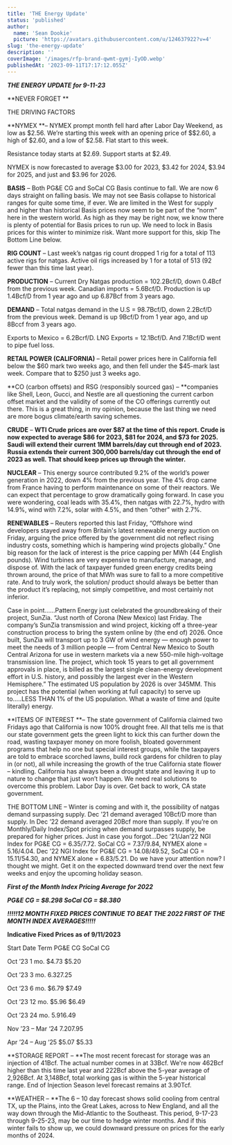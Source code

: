 ```yaml
---
title: 'THE Energy Update'
status: 'published'
author:
  name: 'Sean Dookie'
  picture: 'https://avatars.githubusercontent.com/u/124637922?v=4'
slug: 'the-energy-update'
description: ''
coverImage: '/images/rfp-brand-qwmt-gymj-IyOD.webp'
publishedAt: '2023-09-11T17:17:12.055Z'
---
```


***THE ENERGY UPDATE for 9-11-23***

**NEVER FORGET **

THE DRIVING FACTORS

\*\*NYMEX \*\*– NYMEX prompt month fell hard after Labor Day Weekend, as low as $2.56. We’re starting this week with an opening price of $$2.60, a high of $2.60, and a low of $2.58. Flat start to this week.

Resistance today starts at $2.69. Support starts at $2.49.

NYMEX is now forecasted to average $3.00 for 2023, $3.42 for 2024, $3.94 for 2025, and just and $3.96 for 2026.

**BASIS** – Both PG&E CG and SoCal CG Basis continue to fall. We are now 6 days straight on falling basis. We may not see Basis collapse to historical ranges for quite some time, if ever. We are limited in the West for supply and higher than historical Basis prices now seem to be part of the “norm” here in the western world. As high as they may be right now, we know there is plenty of potential for Basis prices to run up. We need to lock in Basis prices for this winter to minimize risk. Want more support for this, skip The Bottom Line below.

**RIG COUNT** – Last week’s natgas rig count dropped 1 rig for a total of 113 active rigs for natgas. Active oil rigs increased by 1 for a total of 513 (92 fewer than this time last year).

**PRODUCTION** – Current Dry Natgas production = 102.2Bcf/D, down 0.4Bcf from the previous week. Canadian imports = 5.6Bcf/D. Production is up 1.4Bcf/D from 1 year ago and up 6.87Bcf from 3 years ago.

**DEMAND** – Total natgas demand in the U.S = 98.7Bcf/D, down 2.2Bcf/D from the previous week. Demand is up 9Bcf/D from 1 year ago, and up 8Bccf from 3 years ago.

Exports to Mexico = 6.2Bcrf/D. LNG Exports = 12.1Bcf/D. And 7.1Bcf/D went to pipe fuel loss.

**RETAIL POWER (CALIFORNIA)** – Retail power prices here in California fell below the $60 mark two weeks ago, and then fell under the $45-mark last week. Compare that to $250 just 3 weeks ago.

\*\*CO (carbon offsets) and RSG (responsibly sourced gas) – \*\*companies like Shell, Leon, Gucci, and Nestle are all questioning the current carbon offset market and the validity of some of the CO offerings currently out there. This is a great thing, in my opinion, because the last thing we need are more bogus climate/earth saving schemes.

**CRUDE** – **WTI Crude prices are over $87 at the time of this report. Crude is now expected to average $86 for 2023, $81 for 2024, and $73 for 2025. Saudi will extend their current 1MM barrels/day cut through end of 2023. Russia extends their current 300,000 barrels/day cut through the end of 2023 as well. That should keep prices up through the winter.**

**NUCLEAR** – This energy source contributed 9.2% of the world’s power generation in 2022, down 4% from the previous year. The 4% drop came from France having to perform maintenance on some of their reactors. We can expect that percentage to grow dramatically going forward. In case you were wondering, coal leads with 35.4%, then natgas with 22.7%, hydro with 14.9%, wind with 7.2%, solar with 4.5%, and then “other” with 2.7%.

**RENEWABLES** – Reuters reported this last Friday, “Offshore wind developers stayed away from Britain's latest renewable energy auction on Friday, arguing the price offered by the government did not reflect rising industry costs, something which is hampering wind projects globally.” One big reason for the lack of interest is the price capping per MWh (44 English pounds). Wind turbines are very expensive to manufacture, manage, and dispose of. With the lack of taxpayer funded green energy credits being thrown around, the price of that MWh was sure to fall to a more competitive rate. And to truly work, the solution/ product should always be better than the product it’s replacing, not simply competitive, and most certainly not inferior.

Case in point……Pattern Energy just celebrated the groundbreaking of their project, SunZia. “Just north of Corona (New Mexico) last Friday. The company’s SunZia transmission and wind project, kicking off a three-year construction process to bring the system online by (the end of) 2026. Once built, SunZia will transport up to 3 GW of wind energy — enough power to meet the needs of 3 million people — from Central New Mexico to South Central Arizona for use in western markets via a new 550-mile high-voltage transmission line. The project, which took 15 years to get all government approvals in place, is billed as the largest single clean-energy development effort in U.S. history, and possibly the largest ever in the Western Hemisphere.” The estimated US population by 2026 is over 345MM. This project has the potential (when working at full capacity) to serve up to…..LESS THAN 1% of the US population. What a waste of time and (quite literally) energy.

\*\*ITEMS OF INTEREST \*\*– The state government of California claimed two Fridays ago that California is now 100% drought free. All that tells me is that our state government gets the green light to kick this can further down the road, wasting taxpayer money on more foolish, bloated government programs that help no one but special interest groups, while the taxpayers are told to embrace scorched lawns, build rock gardens for children to play in (or not), all while increasing the growth of the true California state flower – kindling. California has always been a drought state and leaving it up to nature to change that just won’t happen. We need real solutions to overcome this problem. Labor Day is over. Get back to work, CA state government.

THE BOTTOM LINE – Winter is coming and with it, the possibility of natgas demand surpassing supply. Dec ’21 demand averaged 10Bcf/D more than supply. In Dec ’22 demand averaged 20Bcf more than supply. If you’re on Monthly/Daily Index/Spot pricing when demand surpasses supply, be prepared for higher prices. Just in case you forgot…Dec ’21/Jan’22 NGI Index for PG&E CG = $6.35/$7.72. SoCal CG = $7.37/$9.84, NYMEX alone = $5.16/$4.04. Dec ’22 NGI Index for PG&E CG = $14.08/$49.52, SoCal CG = $15.11/$54.30, and NYMEX alone = $6.83/$5.21. Do we have your attention now? I thought we might. Get it on the expected downward trend over the next few weeks and enjoy the upcoming holiday season.

***First of the Month Index Pricing Average for 2022***

***PG&E CG = $8.298 SoCal CG = $8.380***

***!!!!!12 MONTH FIXED PRICES CONTINUE TO BEAT THE 2022 FIRST OF THE MONTH INDEX AVERAGES!!!!!***

**Indicative Fixed Prices as of 9/11/2023**

Start Date Term PG&E CG SoCal CG

Oct ’23 1 mo. $4.73 $5.20

Oct ’23 3 mo. $6.32 $7.25

Oct ‘23 6 mo. $6.79 $7.49

Oct ’23 12 mo. $5.96 $6.49

Oct ’23 24 mo. $5.91 $6.49

Nov ’23 – Mar ‘24 $7.20 $7.95

Apr ’24 – Aug ‘25 $5.07 $5.33

\*\*STORAGE REPORT – \*\*The most recent forecast for storage was an injection of 41Bcf. The actual number comes in at 33Bcf. We're now 462Bcf higher than this time last year and 222Bcf above the 5-year average of 2,926Bcf. At 3,148Bcf, total working gas is within the 5-year historical range. End of Injection Season level forecast remains at 3.90Tcf.

\*\*WEATHER – \*\*The 6 – 10 day forecast shows solid cooling from central TX, up the Plains, into the Great Lakes, across to New England, and all the way down through the Mid-Atlantic to the Southeast. This period, 9-17-23 through 9-25-23, may be our time to hedge winter months. And if this winter fails to show up, we could downward pressure on prices for the early months of 2024.

